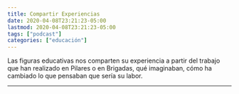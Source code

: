 ```yaml
---
title: Compartir Experiencias
date: 2020-04-08T23:21:23-05:00
lastmod: 2020-04-08T23:21:23-05:00
tags: ["podcast"]
categories: ["educación"]
---
```


Las figuras educativas nos comparten su experiencia a partir del trabajo que han realizado en Pilares o en Brigadas, qué imaginaban, cómo ha cambiado lo que pensaban que sería su labor.

<a class="spreaker-player" href="https://www.spreaker.com/user/12283010/podcast-bety_1" data-resource="episode_id=25024697" data-theme="light" data-autoplay="false" data-playlist="false" data-cover="https://d3wo5wojvuv7l.cloudfront.net/images.spreaker.com/original/8c036c917723d7b72e6d8405885fa4a6.jpg" data-width="100%" data-height="400px"></a><script async src="https://widget.spreaker.com/widgets.js"></script>

<hr>

<a class="spreaker-player" href="https://www.spreaker.com/user/12283010/podcast-gerardo-m" data-resource="episode_id=25026374" data-theme="light" data-autoplay="false" data-playlist="false" data-cover="https://d3wo5wojvuv7l.cloudfront.net/images.spreaker.com/original/8c036c917723d7b72e6d8405885fa4a6.jpg" data-width="100%" data-height="400px"></a><script async src="https://widget.spreaker.com/widgets.js"></script>